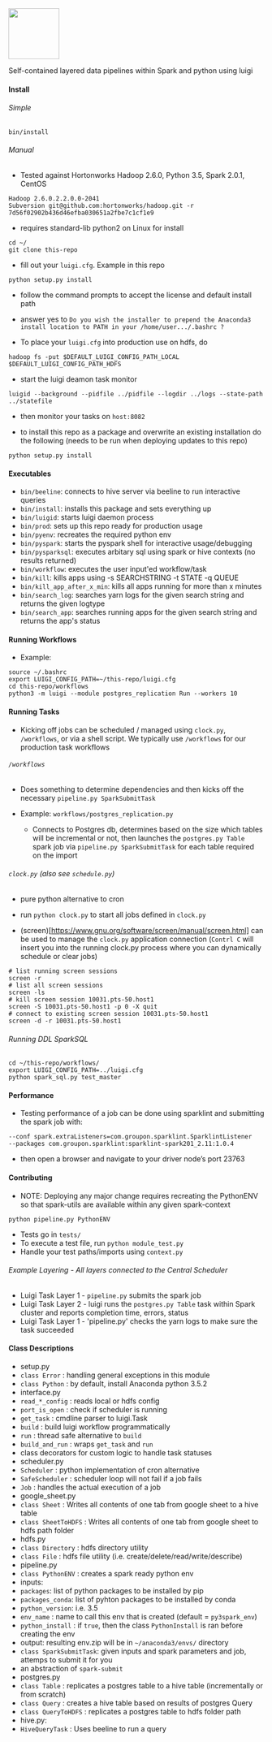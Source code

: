 <img src="https://media.github.groupondev.com/user/3095/files/14a2fe9e-2f0c-11e7-9cf9-f186c769055d" height="100"/>

Self-contained layered data pipelines within Spark and python using luigi


#### Install

###### Simple

`bin/install`

###### Manual

* Tested against Hortonworks Hadoop 2.6.0, Python 3.5, Spark 2.0.1, CentOS

```
Hadoop 2.6.0.2.2.0.0-2041
Subversion git@github.com:hortonworks/hadoop.git -r 7d56f02902b436d46efba030651a2fbe7c1cf1e9
```

* requires standard-lib python2 on Linux for install

```
cd ~/
git clone this-repo
```

* fill out your `luigi.cfg`.  Example in this repo

```
python setup.py install
```

* follow the command prompts to accept the license and default install path

* answer yes to `Do you wish the installer to prepend the Anaconda3 install location to PATH in your /home/user.../.bashrc ?`

* To place your `luigi.cfg` into production use on hdfs, do

```
hadoop fs -put $DEFAULT_LUIGI_CONFIG_PATH_LOCAL $DEFAULT_LUIGI_CONFIG_PATH_HDFS
```

* start the luigi deamon task monitor

```
luigid --background --pidfile ../pidfile --logdir ../logs --state-path ../statefile
```

* then monitor your tasks on `host:8082`

* to install this repo as a package and overwrite an existing installation do the following (needs to be run when deploying updates to this repo)

```
python setup.py install
```

#### Executables

* `bin/beeline`: connects to hive server via beeline to run interactive queries
* `bin/install`: installs this package and sets everything up
* `bin/luigid`: starts luigi daemon process
* `bin/prod`: sets up this repo ready for production usage
* `bin/pyenv`: recreates the required python env
* `bin/pyspark`: starts the pyspark shell for interactive usage/debugging
* `bin/pysparksql`: executes arbitary sql using spark or hive contexts (no results returned)
* `bin/workflow`: executes the user input'ed workflow/task
* `bin/kill`: kills apps using -s SEARCHSTRING -t STATE -q QUEUE
* `bin/kill_app_after_x_min`: kills all apps running for more than x minutes
* `bin/search_log`: searches yarn logs for the given search string and returns the given logtype
* `bin/search_app`: searches running apps for the given search string and returns the app's status

#### Running Workflows

* Example:

```
source ~/.bashrc
export LUIGI_CONFIG_PATH=~/this-repo/luigi.cfg
cd this-repo/workflows
python3 -m luigi --module postgres_replication Run --workers 10
```


#### Running Tasks

* Kicking off jobs can be scheduled / managed using `clock.py`, `/workflows`, or via a shell script.  We typically use `/workflows` for our production task workflows

###### `/workflows`

* Does something to determine dependencies and then kicks off the necessary `pipeline.py SparkSubmitTask`

* Example: `workflows/postgres_replication.py`
  * Connects to Postgres db, determines based on the size which tables will be incremental or not, then launches the `postgres.py Table` spark job via `pipeline.py SparkSubmitTask` for each table required on the import

###### `clock.py` (also see `schedule.py`)

* pure python alternative to cron

* run `python clock.py` to start all jobs defined in `clock.py`

* (screen)[https://www.gnu.org/software/screen/manual/screen.html] can be used to manage the `clock.py` application connection (`Contrl C` will insert you into the running clock.py process where you can dynamically schedule or clear jobs)

```
# list running screen sessions
screen -r
# list all screen sessions
screen -ls
# kill screen session 10031.pts-50.host1
screen -S 10031.pts-50.host1 -p 0 -X quit
# connect to existing screen session 10031.pts-50.host1
screen -d -r 10031.pts-50.host1
```


###### Running DDL SparkSQL

```
cd ~/this-repo/workflows/
export LUIGI_CONFIG_PATH=../luigi.cfg
python spark_sql.py test_master
```

#### Performance
* Testing performance of a job can be done using sparklint and submitting the spark job with:
```
--conf spark.extraListeners=com.groupon.sparklint.SparklintListener 
--packages com.groupon.sparklint:sparklint-spark201_2.11:1.0.4
```
* then open a browser and navigate to your driver node’s port 23763


#### Contributing
* NOTE: Deploying any major change requires recreating the PythonENV so that spark-utils are available within any given spark-context

```
python pipeline.py PythonENV
```

* Tests go in `tests/`
* To execute a test file, run `python module_test.py`
* Handle your test paths/imports using `context.py`


###### Example Layering - All layers connected to the Central Scheduler

* Luigi Task Layer 1 - `pipeline.py` submits the spark job
* Luigi Task Layer 2 - luigi runs the `postgres.py Table` task within Spark cluster and reports completion time, errors, status
* Luigi Task Layer 1 - 'pipeline.py' checks the yarn logs to make sure the task succeeded


#### Class Descriptions
* setup.py
 * `class Error` : handling general exceptions in this module
 * `class Python` : by default, install Anaconda python 3.5.2
* interface.py 
 * `read_*_config` : reads local or hdfs config
 * `port_is_open` : check if scheduler is running
 * `get_task` : cmdline parser to luigi.Task
 * `build` : build luigi workflow programmatically
 * `run` : thread safe alternative to `build`
 * `build_and_run` : wraps `get_task` and `run`
 * class decorators for custom logic to handle task statuses 
* scheduler.py
 * `Scheduler` : python implementation of cron alternative 
 * `SafeScheduler` : scheduler loop will not fail if a job fails
 * `Job` : handles the actual execution of a job
* google_sheet.py
 * `class Sheet` : Writes all contents of one tab from google sheet to a hive table
 * `class SheetToHDFS` : Writes all contents of one tab from google sheet to hdfs path folder
* hdfs.py
 * `class Directory` : hdfs directory utility 
 * `class File` : hdfs file utility (i.e. create/delete/read/write/describe)
* pipeline.py
 * `class PythonENV` : creates a spark ready python env
  * inputs: 
   * `packages`: list of python packages to be installed by pip
   * `packages_conda`: list of pyhton packages to be installed by conda
   * `python_version`: i.e. 3.5
   * `env_name` : name to call this env that is created (default = `py3spark_env`)
   * `python_install` : if `true`, then the class `PythonInstall` is ran before creating the env
  * output: resulting env.zip will be in `~/anaconda3/envs/` directory
 * `class SparkSubmitTask`: given inputs and spark parameters and job, attemps to submit it for you
  * an abstraction of `spark-submit`
* postgres.py
 * `class Table` : replicates a postgres table to a hive table (incrementally or from scratch)
 * `class Query` : creates a hive table based on results of postgres Query
 * `class QueryToHDFS` : replicates a postgres table to hdfs folder path
* hive.py:
 * `HiveQueryTask` : Uses beeline to run a query
